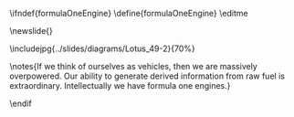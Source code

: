 \ifndef{formulaOneEngine}
\define{formulaOneEngine}
\editme

\newslide{}

\includejpg{../slides/diagrams/Lotus_49-2}{70%}

\notes{If we think of ourselves as vehicles, then we are massively overpowered. Our ability to generate derived information from raw fuel is extraordinary. Intellectually we have formula one engines.}

\endif
